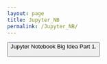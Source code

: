 ```yaml
---
layout: page
title: Jupyter_NB
permalink: /Jupyter_NB/
---
```


<a href="{{site.baseurl}}/jupyter/"><button>Jupyter Notebook Big Idea Part 1.